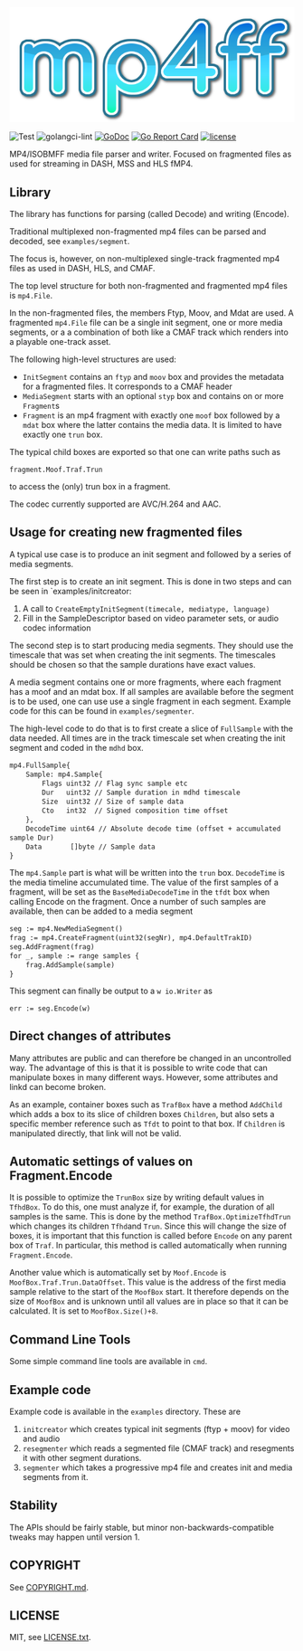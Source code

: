 ![Logo](images/logo.png)

![Test](https://github.com/edgeware/mp4ff/workflows/Go/badge.svg)
![golangci-lint](https://github.com/edgeware/mp4ff/workflows/golangci-lint/badge.svg?branch=master)
[![GoDoc](https://godoc.org/github.com/edgeware/mp4ff?status.svg)](http://godoc.org/github.com/edgeware/mp4ff)
[![Go Report Card](https://goreportcard.com/badge/github.com/edgeware/mp4ff)](https://goreportcard.com/report/github.com/edgeware/mp4ff)
[![license](https://img.shields.io/github/license/edgeware/mp4ff.svg)](https://github.com/edgeware/mp4ff/blob/master/LICENSE.txt)

MP4/ISOBMFF media file parser and writer. Focused on fragmented files as used for streaming in DASH, MSS and HLS fMP4.

## Library

The library has functions for parsing (called Decode) and writing (Encode).

Traditional multiplexed non-fragmented mp4 files can be parsed and decoded, see `examples/segment`.

The focus is, however, on non-multiplexed single-track fragmented mp4 files as used in DASH, HLS, and CMAF.

The top level structure for both non-fragmented and fragmented mp4 files is `mp4.File`.

In the non-fragmented files, the members Ftyp, Moov, and Mdat are used.
A fragmented `mp4.File` file can be a single init segment, one or more media segments, or a a
combination of both like a CMAF track which renders into a playable one-track asset.

The following high-level structures are used:

* `InitSegment` contains an `ftyp` and `moov` box and provides the metadata for a fragmented files.
   It corresponds to a CMAF header
* `MediaSegment` starts with an optional `styp` box and contains on or more `Fragment`s
* `Fragment` is an mp4 fragment with exactly one `moof` box followed by a `mdat` box where the latter
   contains the media data. It is limited to have exactly one `trun` box.

The typical child boxes are exported so that one can write paths such as

    fragment.Moof.Traf.Trun

to access the (only) trun box in a fragment.

The codec currently supported are AVC/H.264 and AAC.

## Usage for creating new fragmented files

A typical use case is to produce an init segment and followed by a series of media segments.

The first step is to create an init segment. This is done in two steps and can be seen in
`examples/initcreator:

1. A call to `CreateEmptyInitSegment(timecale, mediatype, language)`
2. Fill in the SampleDescriptor based on video parameter sets, or audio codec information

The second step is to start producing media segments. They should use the timescale that
was set when creating the init segments. The timescales should be chosen so that the
sample durations have exact values.

A media segment contains one or more fragments, where each fragment has a moof and an mdat box.
If all samples are available before the segment is to be used, one can use use a single
fragment in each segment. Example code for this can be found in `examples/segmenter`.

The high-level code to do that is to first create a slice of `FullSample` with the data needed.
All times are in the track timescale set when creating the init segment and coded in the `mdhd` box.

	mp4.FullSample{
		Sample: mp4.Sample{
	        Flags uint32 // Flag sync sample etc
	        Dur   uint32 // Sample duration in mdhd timescale
	        Size  uint32 // Size of sample data
	        Cto   int32  // Signed composition time offset
		},
	    DecodeTime uint64 // Absolute decode time (offset + accumulated sample Dur)
	    Data       []byte // Sample data
	}

The `mp4.Sample` part is what will be written into the `trun` box.
`DecodeTime` is the media timeline accumulated time. The value of the first samples of a fragment, will
be set as the `BaseMediaDecodeTime` in the `tfdt` box when calling Encode on the fragment.
Once a number of such samples are available, then can be added to a media segment

	seg := mp4.NewMediaSegment()
	frag := mp4.CreateFragment(uint32(segNr), mp4.DefaultTrakID)
	seg.AddFragment(frag)
	for _, sample := range samples {
		frag.AddSample(sample)
	}

This segment can finally be output to a `w io.Writer` as

    err := seg.Encode(w)

## Direct changes of attributes

Many attributes are public and can therefore be changed in an uncontrolled way.
The advantage of this is that it is possible to write code that can manipulate boxes
in many different ways. However, some attributes and linkd can become broken.

As an example, container boxes such as `TrafBox` have a method `AddChild` which
adds a box to its slice of children boxes `Children`, but also sets a specific
member reference such as `Tfdt`  to point to that box. If `Children` is manipulated
directly, that link will not be valid.

## Automatic settings of values on Fragment.Encode
It is possible to optimize the `TrunBox` size by writing default values in `TfhdBox`.
To do this, one must analyze if, for example, the duration of all samples is the same.
This is done by the method `TrafBox.OptimizeTfhdTrun` which changes its children `Tfhd`and `Trun`.
Since this will change the size of boxes, it is important that this function is called
before `Encode` on any parent box of `Traf`. In particular, this method is called automatically
when running `Fragment.Encode`.

Another value which is automatically set by `Moof.Encode` is `MoofBox.Traf.Trun.DataOffset`. 
This value is the address of the first media sample relative to the start of the `MoofBox` start.
It therefore depends on the size of `MoofBox` and is unknown until all values are in place so that
it can be calculated. It is set to `MoofBox.Size()+8`.

## Command Line Tools

Some simple command line tools are available in `cmd`.

## Example code

Example code is available in the `examples` directory.
These are

1. `initcreator` which creates typical init segments (ftyp + moov) for video and audio
2. `resegmenter` which reads a segmented file (CMAF track) and resegments it with other
    segment durations.
3. `segmenter` which takes a progressive mp4 file and creates init and media segments from it.

## Stability
The APIs should be fairly stable, but minor non-backwards-compatible tweaks may happen until version 1.

## COPYRIGHT

See [COPYRIGHT.md](COPYRIGHT.md).

## LICENSE

MIT, see [LICENSE.txt](LICENSE.txt).
